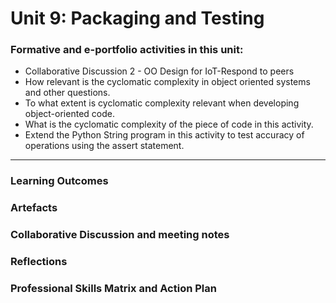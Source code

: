 # Unit 9: Packaging and Testing

### Formative and e-portfolio activities in this unit:
 - Collaborative Discussion 2 - OO Design for IoT-Respond to peers
 - How relevant is the cyclomatic complexity in object oriented systems and other questions.
 - To what extent is cyclomatic complexity relevant when developing object-oriented code.
 - What is the cyclomatic complexity of the piece of code in this activity.
 - Extend the Python String program in this activity to test accuracy of operations using the assert statement.
---

### Learning Outcomes
### Artefacts
### Collaborative Discussion and meeting notes
### Reflections
### Professional Skills Matrix and Action Plan
